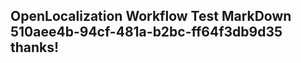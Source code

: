 <properties
ms.topic="hero-topic"
ms.test1="hero-topic"
ms.test2="test"/>

## OpenLocalization Workflow Test MarkDown 510aee4b-94cf-481a-b2bc-ff64f3db9d35 thanks!
